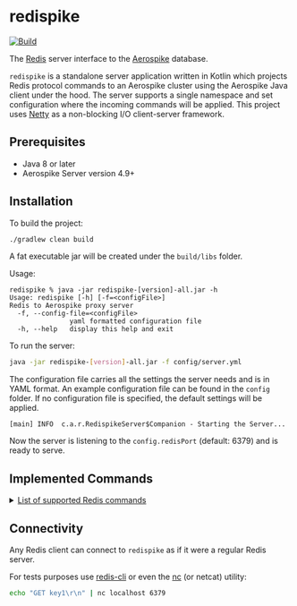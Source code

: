 # redispike
[![Build](https://github.com/aerospike/redispike/actions/workflows/build.yml/badge.svg)](https://github.com/aerospike/redispike/actions/workflows/build.yml)

The [Redis](https://redis.io/) server interface to the [Aerospike](https://www.aerospike.com/) database.

`redispike` is a standalone server application written in Kotlin which projects Redis protocol commands
to an Aerospike cluster using the Aerospike Java client under the hood.
The server supports a single namespace and set configuration where the incoming commands will be applied.
This project uses [Netty](https://netty.io/) as a non-blocking I/O client-server framework.

## Prerequisites
* Java 8 or later
* Aerospike Server version 4.9+

## Installation
To build the project:
```sh
./gradlew clean build 
```
A fat executable jar will be created under the `build/libs` folder.

Usage:
```text
redispike % java -jar redispike-[version]-all.jar -h                   
Usage: redispike [-h] [-f=<configFile>]
Redis to Aerospike proxy server
  -f, --config-file=<configFile>
               yaml formatted configuration file
  -h, --help   display this help and exit
```

To run the server:
```sh
java -jar redispike-[version]-all.jar -f config/server.yml
```
The configuration file carries all the settings the server needs and is in YAML format.
An example configuration file can be found in the `config` folder.
If no configuration file is specified, the default settings will be applied.

```text
[main] INFO  c.a.r.RedispikeServer$Companion - Starting the Server...
```

Now the server is listening to the `config.redisPort` (default: 6379) and is ready to serve.

## Implemented Commands
<details><summary><u>List of supported Redis commands</u></summary>

Operation | Description
----------|------------
[GET](https://redis.io/commands/get) *key* | Get the value of key.
[MGET](https://redis.io/commands/mget) *key [key ...]* | Returns the values of all specified keys.
[GETSET](https://redis.io/commands/getset) *key value* | Atomically sets key to value and returns the old value stored at key.
[SET](https://redis.io/commands/set) *key value* | Set key to hold the string value. If key already holds a value, it is overwritten, regardless of its type.
[SETEX](https://redis.io/commands/setex) *key seconds value* | Set key to hold the string value and set key to timeout after a given number of seconds.
[PSETEX](https://redis.io/commands/psetex) *key milliseconds value* | PSETEX works exactly like SETEX with the sole difference that the expire time is specified in milliseconds instead of seconds.
[SETNX](https://redis.io/commands/setnx) *key value* | Set key to hold string value if key does not exist.
[EXISTS](https://redis.io/commands/exists) *key [key ...]* | Returns if key exists.
[EXPIRE](https://redis.io/commands/expire) *key seconds* | Set a timeout on key. After the timeout has expired, the key will automatically be deleted.
[PEXPIRE](https://redis.io/commands/pexpire) *key milliseconds* | This command works exactly like EXPIRE but the time to live of the key is specified in milliseconds instead of seconds.
[APPEND](https://redis.io/commands/append) *key value* | If key already exists and is a string, this command appends the value at the end of the string. If key does not exist it is created and set as an empty string.
[INCR](https://redis.io/commands/incr) *key* | Increments the number stored at key by one.
[INCRBY](https://redis.io/commands/incrby) *key increment* | Increments the number stored at key by increment.
[INCRBYFLOAT](https://redis.io/commands/incrbyfloat) *key increment* | Increment the string representing a floating point number stored at key by the specified increment.
[STRLEN](https://redis.io/commands/strlen) *key* | Returns the length of the string value stored at key. An error is returned when key holds a non-string value.
[TTL](https://redis.io/commands/ttl) *key* | Returns the remaining time to live of a key that has a timeout.
[PTTL](https://redis.io/commands/pttl) *key* | Returns the amount of remaining time in milliseconds.
[DEL](https://redis.io/commands/del) *key* | Removes the specified key.
|
[LPUSH](https://redis.io/commands/lpush) *key element [element ...]* | Insert all the specified values at the head of the list stored at key.
[LPUSHX](https://redis.io/commands/lpushx) *key element [element ...]* | Inserts specified values at the head of the list stored at key, only if key already exists and holds a list.
[RPUSH](https://redis.io/commands/rpush) *key element [element ...]* | Insert all the specified values at the tail of the list stored at key.
[RPUSHX](https://redis.io/commands/rpushx) *key element [element ...]* | Inserts specified values at the tail of the list stored at key, only if key already exists and holds a list.
[LINDEX](https://redis.io/commands/lindex) *key index* | Returns the element at index index in the list stored at key.
[LLEN](https://redis.io/commands/llen) *key* | Returns the length of the list stored at key.
[LPOP](https://redis.io/commands/lpop) *key [count]* | Removes and returns the first elements of the list stored at key.
[RPOP](https://redis.io/commands/rpop) *key [count]* | Removes and returns the last elements of the list stored at key.
[LRANGE](https://redis.io/commands/lrange) *key start stop* | Returns the specified elements of the list stored at key.

</details>

## Connectivity
Any Redis client can connect to `redispike` as if it were a regular Redis server.

For tests purposes use [redis-cli](https://redis.io/topics/rediscli) or even the [nc](https://www.commandlinux.com/man-page/man1/nc.1.html) (or netcat) utility:
```sh
echo "GET key1\r\n" | nc localhost 6379
```
